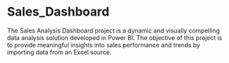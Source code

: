 # Sales_Dashboard
The Sales Analysis Dashboard project is a dynamic and visually compelling data analysis solution developed in Power BI. The objective of this project is to provide meaningful insights into sales performance and trends by importing data from an Excel source.
